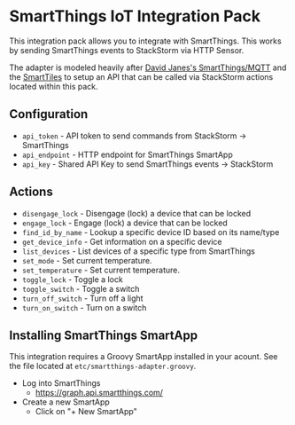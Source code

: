 # SmartThings IoT Integration Pack

This integration pack allows you to integrate with SmartThings. This works
by sending SmartThings events to StackStorm via HTTP Sensor.

The adapter is modeled heavily after [David Janes's SmartThings/MQTT](https://github.com/dpjanes/iotdb-smartthings)
and the [SmartTiles](http://www.smarttiles.click) to setup an API that can be
called via StackStorm actions located within this pack.

## Configuration

* `api_token` - API token to send commands from StackStorm -> SmartThings
* `api_endpoint` - HTTP endpoint for SmartThings SmartApp
* `api_key` - Shared API Key to send SmartThings events -> StackStorm

## Actions

* `disengage_lock`  - Disengage (lock) a device that can be locked
* `engage_lock`     - Engage (lock) a device that can be locked
* `find_id_by_name` - Lookup a specific device ID based on its name/type
* `get_device_info` - Get information on a specific device
* `list_devices`    - List devices of a specific type from SmartThings
* `set_mode`        - Set current temperature.
* `set_temperature` - Set current temperature.
* `toggle_lock`     - Toggle a lock
* `toggle_switch`   - Toggle a switch
* `turn_off_switch` - Turn off a light
* `turn_on_switch`  - Turn on a switch

## Installing SmartThings SmartApp

This integration requires a Groovy SmartApp installed in your acount. See
the file located at `etc/smartthings-adapter.groovy`.

* Log into SmartThings
  * https://graph.api.smartthings.com/
* Create a new SmartApp
  * Click on "+ New SmartApp"
